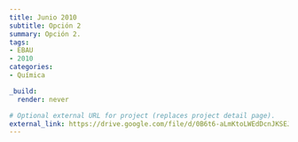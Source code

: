 ```yaml
---
title: Junio 2010
subtitle: Opción 2
summary: Opción 2.
tags:
- EBAU
- 2010
categories:
- Química

_build:
  render: never

# Optional external URL for project (replaces project detail page).
external_link: https://drive.google.com/file/d/0B6t6-aLmKtoLWEdDcnJKSEJJcW8/view
---
```

